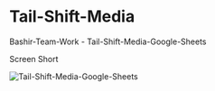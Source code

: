 # Tail-Shift-Media
Bashir-Team-Work - Tail-Shift-Media-Google-Sheets

Screen Short

![Tail-Shift-Media-Google-Sheets](https://github.com/khandokarriajulislam/Tail-Shift-Media/assets/124274424/c82e09df-d958-4dcd-bf2e-6194bad5ae0b)
